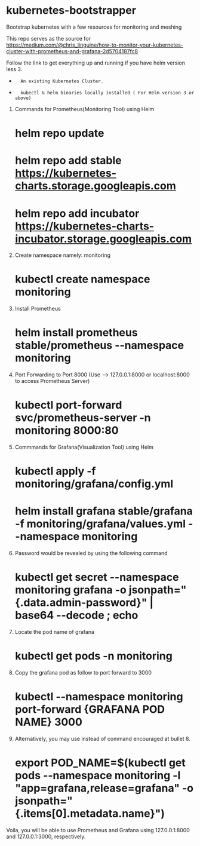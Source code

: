 # kubernetes-bootstrapper
Bootstrap kubernetes with a few resources for monitoring and meshing

This repo serves as the source for https://medium.com/@chris_linguine/how-to-monitor-your-kubernetes-cluster-with-prometheus-and-grafana-2d5704187fc8  

Follow the link to get everything up and running if you have helm version less 3.


* 		An existing Kubernetes Cluster.
* 		kubectl & helm binaries locally installed ( For Helm version 3 or above)

1. Commands for Prometheus(Monitoring Tool) using Helm 

    # helm repo update 

    # helm repo add stable https://kubernetes-charts.storage.googleapis.com 

    # helm repo add incubator https://kubernetes-charts-incubator.storage.googleapis.com

 2. Create namespace namely: monitoring
 
    # kubectl create namespace monitoring
    
3. Install Prometheus     

    # helm install prometheus stable/prometheus --namespace monitoring
    
 4. Port Forwarding to Port 8000 (Use --> 127.0.0.1:8000 or localhost:8000 to access Prometheus Server) 
 
    # kubectl port-forward svc/prometheus-server -n monitoring 8000:80
    
5. Commmands for Grafana(Visualization Tool) using Helm

    # kubectl apply -f monitoring/grafana/config.yml
    
    # helm install grafana stable/grafana     -f monitoring/grafana/values.yml   --namespace monitoring
    
 6. Password would be revealed by using the following command 
 
    # kubectl get secret --namespace monitoring grafana -o jsonpath="{.data.admin-password}" | base64 --decode ; echo
 
 7. Locate the pod name of grafana
 
    # kubectl get pods -n monitoring
    
 8. Copy the grafana pod as follow to port forward to 3000 
 
    #  kubectl --namespace monitoring port-forward {GRAFANA POD NAME} 3000
 
9. Alternatively, you may use instead of command encouraged at bullet 8. 

    # export POD_NAME=$(kubectl get pods --namespace monitoring -l "app=grafana,release=grafana" -o jsonpath="        {.items[0].metadata.name}")
    
Voila, you will be able to use Prometheus and Grafana using 127.0.0.1:8000 and 127.0.0.1:3000, respectively. 




    
    

 
   
    
    
    
